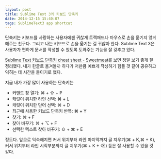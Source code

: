 ```yaml
---
layout: post
title: Sublime Text 3의 키보드 단축키
date: 2014-12-15 15:40:07
tags: SublimeText3 app shortcut
---
```


단축키는 키보드를 사랑하는 사용자에겐 귀찮게 트랙패드나 마우스로 손을 옮기지 않게 해주는 친구다. 그리고 나는 키보드로 손을 옮기는 걸 귀찮아 한다. Sublime Text 3은 사용자가 편하게 문서를 작성할 수 있도록 도와주는 기능을 잘 갖추고 있다.

[Sublime Text 키보드 단축키 cheat sheet - Sweetmeat](http://sweetme.at/2013/08/08/sublime-text-keyboard-shortcuts/ "Sublime Text Keyboard Shortcut Cheat Sheet - Sweetmeat")를 보면 정말 보기 좋게 잘 정리했다. 내가 한글로 옮겨볼까 하다가 저만큼 예쁘게 작성하기 힘들 것 같아 공유하고 익히는 데 시간을 들이기로 했다.

지금 내가 가장 많이 사용하는 단축키는

* 커맨드 창 열기: ⌘ + ⇧ + P
* 캐럿이 위치한 라인 선택: ⌘ + L
* 캐럿이 위치한 단어 선택: ⌘ + D
* 최근에 사용한 키보드 단축키 반복: ⌘ + Y
* 찾기: ⌘ + F
* 찾아 바꾸기: ⌘ + ⌥ + F
* 선택한 텍스트 찾아 바꾸기: ⇧ + ⌘ + E

정도다. 앞으로 익숙해지면 커서 위치부터 라인 마지막까지 글 지우기(⌘ + K,⌘ + K), 커서 위치부터 라인 시작부분까지 글 지우기(⌘ + K + ⌫) 등은 잘 사용할 수 있을 것 같다.